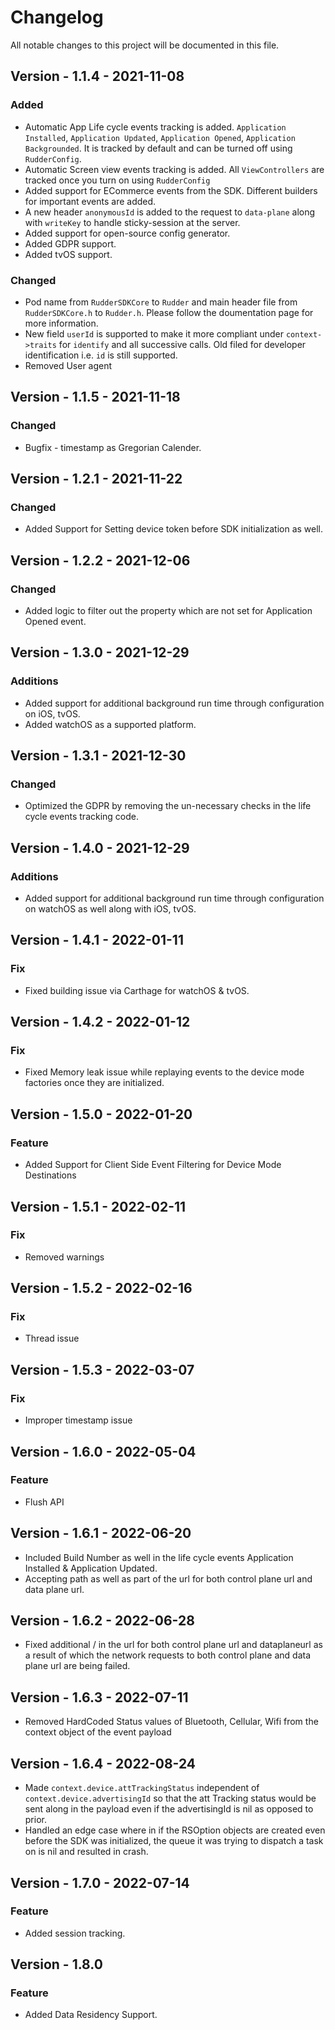 # Changelog
All notable changes to this project will be documented in this file.

## Version - 1.1.4 - 2021-11-08
### Added
- Automatic App Life cycle events tracking is added. `Application Installed`, `Application Updated`, `Application Opened`, `Application Backgrounded`. It is tracked by default and can be turned off using `RudderConfig`.
- Automatic Screen view events tracking is added. All `ViewControllers` are tracked once you turn on using `RudderConfig`
- Added support for ECommerce events from the SDK. Different builders for important events are added.
- A new header `anonymousId` is added to the request to `data-plane` along with `writeKey` to handle sticky-session at the server.
- Added support for open-source config generator.
- Added GDPR support.
- Added tvOS support.
### Changed
- Pod name from `RudderSDKCore` to `Rudder` and main header file from `RudderSDKCore.h` to `Rudder.h`. Please follow the doumentation page for more information.
- New field `userId` is supported to make it more compliant under `context->traits` for `identify` and all successive calls. Old filed for developer identification i.e. `id` is still supported.
- Removed User agent

## Version - 1.1.5 - 2021-11-18
### Changed
- Bugfix - timestamp as Gregorian Calender.

## Version - 1.2.1 - 2021-11-22
### Changed
- Added Support for Setting device token before SDK initialization as well.

## Version - 1.2.2 - 2021-12-06
### Changed
- Added logic to filter out the property which are not set for Application Opened event. 

## Version - 1.3.0 - 2021-12-29
### Additions
- Added support for additional background run time through configuration on iOS, tvOS.
- Added watchOS as a supported platform.

## Version - 1.3.1 - 2021-12-30
### Changed
- Optimized the GDPR by removing the un-necessary checks in the life cycle events tracking code.

## Version - 1.4.0 - 2021-12-29
### Additions
- Added support for additional background run time through configuration on watchOS as well along with iOS, tvOS.

## Version - 1.4.1 - 2022-01-11
### Fix
- Fixed building issue via Carthage for watchOS & tvOS.

## Version - 1.4.2 - 2022-01-12
### Fix
- Fixed Memory leak issue while replaying events to the device mode factories once they are initialized.

## Version - 1.5.0 - 2022-01-20
### Feature

- Added Support for Client Side Event Filtering for Device Mode Destinations

## Version - 1.5.1 - 2022-02-11
### Fix
- Removed warnings

## Version - 1.5.2 - 2022-02-16
### Fix
- Thread issue

## Version - 1.5.3 - 2022-03-07
### Fix
- Improper timestamp issue

## Version - 1.6.0 - 2022-05-04
### Feature
- Flush API

## Version - 1.6.1 - 2022-06-20
- Included Build Number as well in the life cycle events Application Installed & Application Updated.
- Accepting path as well as part of the url for both control plane url and data plane url.

## Version - 1.6.2 - 2022-06-28
- Fixed additional / in the url for both control plane url and dataplaneurl as a result of which the network requests to both control plane and data plane url are being failed.

## Version - 1.6.3 - 2022-07-11
- Removed HardCoded Status values of Bluetooth, Cellular, Wifi from the context object of the event payload

## Version - 1.6.4 - 2022-08-24
- Made `context.device.attTrackingStatus` independent of `context.device.advertisingId` so that the att Tracking status would be sent along in the payload even if the advertisingId is nil as opposed to prior.
- Handled an edge case where in if the RSOption objects are created even before the SDK was initialized, the queue it was trying to dispatch a task on is nil and resulted in crash.

## Version - 1.7.0 - 2022-07-14
### Feature
- Added session tracking.

## Version - 1.8.0

### Feature
- Added Data Residency Support.